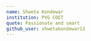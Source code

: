 ```yaml
---
name: Shweta Kondewar
institution: PVG COET
quote: Passionate and smart
github_user: shwetakondewar13
---
```

